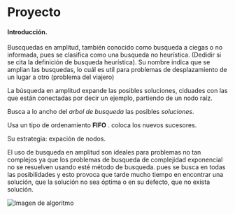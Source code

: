 # Proyecto
#### Introducción.
Buscquedas en amplitud, también conocido como busqueda a ciegas o no informada, pues se clasifica como una busqueda no heurística. (Dedidir si se cita la definición de busqueda heurística).
Su nombre indica que se amplian las busquedas, lo cuál es util para problemas de desplazamiento de un lugar a otro (problema del viajero) 

La búsqueda en amplitud expande las posibles soluciones, ciduades con las que están conectadas por decir un ejemplo, partiendo de un nodo raíz.

Busca a lo ancho del _arbol de busqueda_ las posibles _soluciones_.

Usa un tipo de ordenamiento **FIFO** . coloca los nuevos sucesores.

Su estrategia: expación de nodos. 

El uso de busqueda en amplitud son ideales para problemas no tan complejos ya que los problemas de busqueda de complejidad exponencial no se resuelven usando esté método de busqueda.
pues se busca en todas las posibilidades y esto provoca que tarde mucho tiempo en encontrar una solución, que la solución no sea óptima o en su defecto, que no exista solución.

![Imagen de algoritmo](file:///home/paty/Descargas/algoritmo.png)
